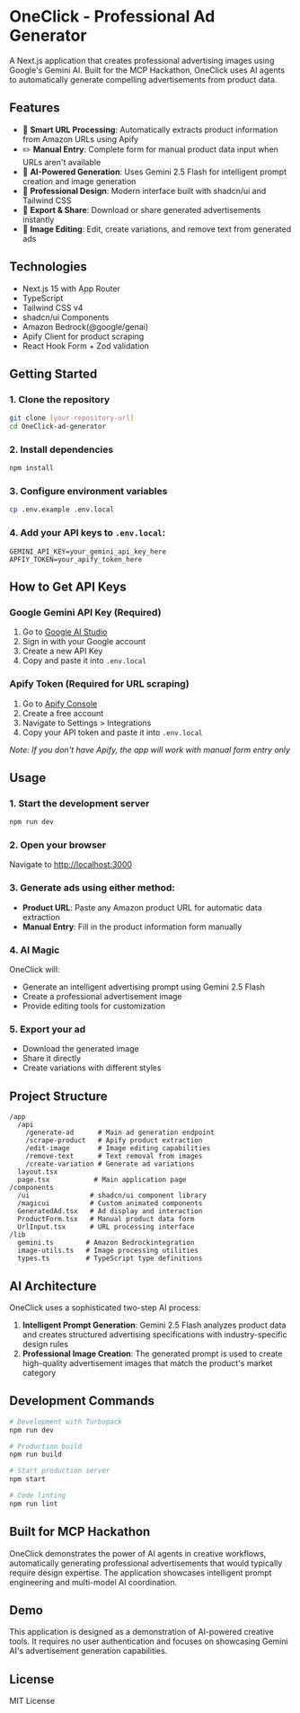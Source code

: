 # OneClick - Professional Ad Generator

A Next.js application that creates professional advertising images using Google's Gemini AI. Built for the MCP Hackathon, OneClick uses AI agents to automatically generate compelling advertisements from product data.

## Features

- 🔗 **Smart URL Processing**: Automatically extracts product information from Amazon URLs using Apify
- ✏️ **Manual Entry**: Complete form for manual product data input when URLs aren't available
- 🤖 **AI-Powered Generation**: Uses Gemini 2.5 Flash for intelligent prompt creation and image generation
- 🎨 **Professional Design**: Modern interface built with shadcn/ui and Tailwind CSS
- 💾 **Export & Share**: Download or share generated advertisements instantly
- 🔄 **Image Editing**: Edit, create variations, and remove text from generated ads

## Technologies

- Next.js 15 with App Router
- TypeScript
- Tailwind CSS v4
- shadcn/ui Components
- Amazon Bedrock(@google/genai)
- Apify Client for product scraping
- React Hook Form + Zod validation

## Getting Started

### 1. Clone the repository

```bash
git clone [your-repository-url]
cd OneClick-ad-generator
```

### 2. Install dependencies

```bash
npm install
```

### 3. Configure environment variables

```bash
cp .env.example .env.local
```

### 4. Add your API keys to `.env.local`:

```env
GEMINI_API_KEY=your_gemini_api_key_here
APFIY_TOKEN=your_apify_token_here
```

## How to Get API Keys

### Google Gemini API Key (Required)

1. Go to [Google AI Studio](https://aistudio.google.com/app/apikey)
2. Sign in with your Google account
3. Create a new API Key
4. Copy and paste it into `.env.local`

### Apify Token (Required for URL scraping)

1. Go to [Apify Console](https://console.apify.com/)
2. Create a free account
3. Navigate to Settings > Integrations
4. Copy your API token and paste it into `.env.local`

_Note: If you don't have Apify, the app will work with manual form entry only_

## Usage

### 1. Start the development server

```bash
npm run dev
```

### 2. Open your browser

Navigate to [http://localhost:3000](http://localhost:3000)

### 3. Generate ads using either method:

- **Product URL**: Paste any Amazon product URL for automatic data extraction
- **Manual Entry**: Fill in the product information form manually

### 4. AI Magic

OneClick will:

- Generate an intelligent advertising prompt using Gemini 2.5 Flash
- Create a professional advertisement image
- Provide editing tools for customization

### 5. Export your ad

- Download the generated image
- Share it directly
- Create variations with different styles

## Project Structure

```
/app
  /api
    /generate-ad      # Main ad generation endpoint
    /scrape-product   # Apify product extraction
    /edit-image       # Image editing capabilities
    /remove-text      # Text removal from images
    /create-variation # Generate ad variations
  layout.tsx
  page.tsx           # Main application page
/components
  /ui               # shadcn/ui component library
  /magicui          # Custom animated components
  GeneratedAd.tsx   # Ad display and interaction
  ProductForm.tsx   # Manual product data form
  UrlInput.tsx      # URL processing interface
/lib
  gemini.ts        # Amazon Bedrockintegration
  image-utils.ts   # Image processing utilities
  types.ts         # TypeScript type definitions
```

## AI Architecture

OneClick uses a sophisticated two-step AI process:

1. **Intelligent Prompt Generation**: Gemini 2.5 Flash analyzes product data and creates structured advertising specifications with industry-specific design rules
2. **Professional Image Creation**: The generated prompt is used to create high-quality advertisement images that match the product's market category

## Development Commands

```bash
# Development with Turbopack
npm run dev

# Production build
npm run build

# Start production server
npm start

# Code linting
npm run lint
```

## Built for MCP Hackathon

OneClick demonstrates the power of AI agents in creative workflows, automatically generating professional advertisements that would typically require design expertise. The application showcases intelligent prompt engineering and multi-model AI coordination.

## Demo

This application is designed as a demonstration of AI-powered creative tools. It requires no user authentication and focuses on showcasing Gemini AI's advertisement generation capabilities.

## License

MIT License
